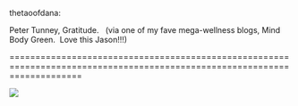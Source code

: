 <!--
id: 3330433238
link: http://tumblr.atmos.org/post/3330433238/thetaoofdana-peter-tunney-gratitude-via
slug: thetaoofdana-peter-tunney-gratitude-via
date: Wed Feb 16 2011 11:52:34 GMT-0800 (PST)
publish: 2011-02-016
tags: 
title: thetaoofdana:

Peter Tunney, Gratitude.  
(via one of my fave mega-wellness blogs, Mind Body Green.  Love this Jason!!!) 

-->


thetaoofdana:

Peter Tunney, Gratitude.  
(via one of my fave mega-wellness blogs, Mind Body Green.  Love this Jason!!!) 

==========================================================================================================================

![](http://25.media.tumblr.com/tumblr_lgq6sxoszR1qzbcjoo1_1280.jpg)

